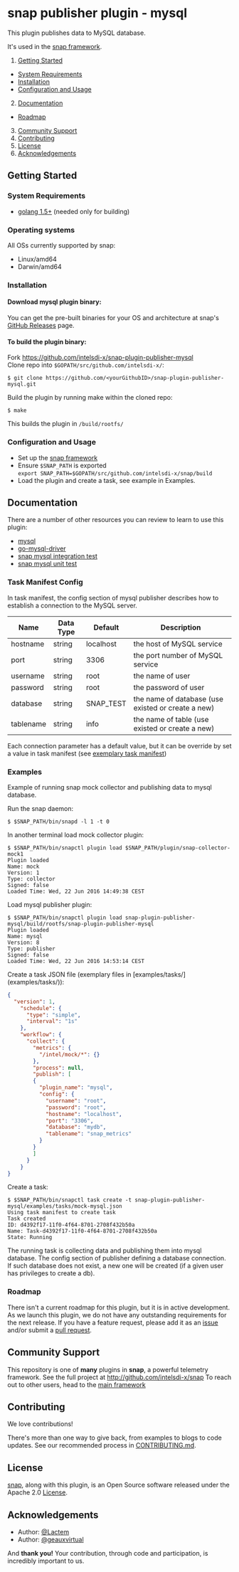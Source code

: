# snap publisher plugin - mysql
This plugin publishes data to MySQL database. 

It's used in the [snap framework](http://github.com:intelsdi-x/snap).

1. [Getting Started](#getting-started)
  * [System Requirements](#system-requirements)
  * [Installation](#installation)
  * [Configuration and Usage](configuration-and-usage)
2. [Documentation](#documentation)
  * [Roadmap](#roadmap)
3. [Community Support](#community-support)
4. [Contributing](#contributing)
5. [License](#license-and-authors)
6. [Acknowledgements](#acknowledgements)

## Getting Started
### System Requirements
* [golang 1.5+](https://golang.org/dl/) (needed only for building)

### Operating systems
All OSs currently supported by snap:
* Linux/amd64
* Darwin/amd64

### Installation
#### Download mysql plugin binary:
You can get the pre-built binaries for your OS and architecture at snap's [GitHub Releases](https://github.com/intelsdi-x/snap/releases) page.

#### To build the plugin binary:
Fork https://github.com/intelsdi-x/snap-plugin-publisher-mysql  
Clone repo into `$GOPATH/src/github.com/intelsdi-x/`:

```
$ git clone https://github.com/<yourGithubID>/snap-plugin-publisher-mysql.git
```

Build the plugin by running make within the cloned repo:
```
$ make
```
This builds the plugin in `/build/rootfs/`

### Configuration and Usage
* Set up the [snap framework](https://github.com/intelsdi-x/snap/blob/master/README.md#getting-started)
* Ensure `$SNAP_PATH` is exported  
`export SNAP_PATH=$GOPATH/src/github.com/intelsdi-x/snap/build`
* Load the plugin and create a task, see example in Examples.

## Documentation
There are a number of other resources you can review to learn to use this plugin:

* [mysql](https://www.mysql.com/) 
* [go-mysql-driver](github.com/go-sql-driver/mysql)
* [snap mysql integration test](https://github.com/intelsdi-x/snap-plugin-publisher-mysql/blob/master/mysql/mysql_integration_test.go)
* [snap mysql unit test](https://github.com/intelsdi-x/snap-plugin-publisher-mysql/blob/master/mysql/mysql_test.go)

### Task Manifest Config

In task manifest, the config section of mysql publisher describes how to establish a connection to the MySQL server.

Name 	  	 | Data Type | Default       | Description
----------|-----------|---------------|-------------
hostname 	| string 	  | localhost     | the host of MySQL service
port 		   | string	 	 | 3306          | the port number of MySQL service
username  | string 	  | root          | the name of user
password 	| string 	  | root          | the password of user
database 	| string 	  | SNAP_TEST        | the name of database (use existed or create a new)
tablename | string 	  | info       | the name of table (use existed or create a new)

Each connection parameter has a default value, but it can be override by set a value in task manifest (see [exemplary task manifest](examples/tasks/mock-mysql.json))

### Examples
Example of running snap mock collector and publishing data to mysql database.

Run the snap daemon:
```
$ $SNAP_PATH/bin/snapd -l 1 -t 0
```

In another terminal load mock collector plugin:
```
$ $SNAP_PATH/bin/snapctl plugin load $SNAP_PATH/plugin/snap-collector-mock1
Plugin loaded
Name: mock
Version: 1
Type: collector
Signed: false
Loaded Time: Wed, 22 Jun 2016 14:49:38 CEST
```

Load mysql publisher plugin:
```
$ $SNAP_PATH/bin/snapctl plugin load snap-plugin-publisher-mysql/build/rootfs/snap-plugin-publisher-mysql
Plugin loaded
Name: mysql
Version: 8
Type: publisher
Signed: false
Loaded Time: Wed, 22 Jun 2016 14:53:14 CEST
```
Create a task JSON file (exemplary files in [examples/tasks/] (examples/tasks/)):
```json
{
  "version": 1,
    "schedule": {
      "type": "simple",
      "interval": "1s"
    },
    "workflow": {
      "collect": {
        "metrics": {
          "/intel/mock/*": {}
        },
        "process": null,
        "publish": [
        {
          "plugin_name": "mysql",
          "config": {
            "username": "root",
            "password": "root",
            "hostname": "localhost",
            "port": "3306",
            "database": "mydb",
            "tablename": "snap_metrics"
          }
        }
        ]
      }
    }
}
```

Create a task:
```
$ $SNAP_PATH/bin/snapctl task create -t snap-plugin-publisher-mysql/examples/tasks/mock-mysql.json
Using task manifest to create task
Task created
ID: d4392f17-11f0-4f64-8701-2708f432b50a
Name: Task-d4392f17-11f0-4f64-8701-2708f432b50a
State: Running
```

The running task is collecting data and publishing them into mysql database. The config section of publisher defining a database connection. If such database does not exist, a new one will be created (if a given user has privileges to create a db).

### Roadmap
There isn't a current roadmap for this plugin, but it is in active development. As we launch this plugin, we do not have any outstanding requirements for the next release. If you have a feature request, please add it as an [issue](https://github.com/intelsdi-x/snap-plugin-publisher-mysql/issues/new) and/or submit a [pull request](https://github.com/intelsdi-x/snap-plugin-publisher-mysql/pulls).

## Community Support
This repository is one of **many** plugins in **snap**, a powerful telemetry framework. See the full project at http://github.com/intelsdi-x/snap To reach out to other users, head to the [main framework](https://github.com/intelsdi-x/snap#community-support)

## Contributing
We love contributions!

There's more than one way to give back, from examples to blogs to code updates. See our recommended process in [CONTRIBUTING.md](CONTRIBUTING.md).

## License
[snap](http://github.com:intelsdi-x/snap), along with this plugin, is an Open Source software released under the Apache 2.0 [License](LICENSE).

## Acknowledgements
* Author: [@Lactem](https://github.com/Lactem/)
* Author: [@geauxvirtual](https://github.com/geauxvirtual/)

And **thank you!** Your contribution, through code and participation, is incredibly important to us.
